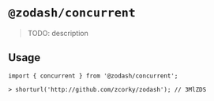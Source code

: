 # `@zodash/concurrent`

> TODO: description

## Usage

```
import { concurrent } from '@zodash/concurrent';

> shorturl('http://github.com/zcorky/zodash'); // 3MlZDS
```
